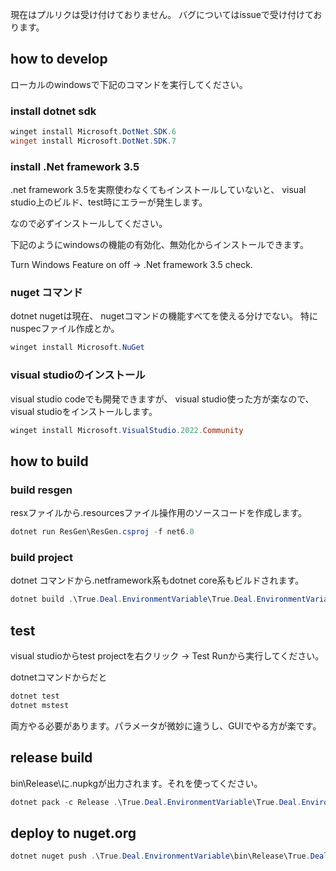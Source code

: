 
現在はプルリクは受け付けておりません。
バグについてはissueで受け付けております。

## how to develop

ローカルのwindowsで下記のコマンドを実行してください。

### install dotnet sdk

```powershell
winget install Microsoft.DotNet.SDK.6
winget install Microsoft.DotNet.SDK.7
```

### install .Net framework 3.5

.net framework 3.5を実際使わなくてもインストールしていないと、
visual studio上のビルド、test時にエラーが発生します。

なので必ずインストールしてください。

下記のようにwindowsの機能の有効化、無効化からインストールできます。

Turn Windows Feature on off -> .Net framework 3.5 check.

### nuget コマンド

dotnet nugetは現在、
nugetコマンドの機能すべてを使える分けでない。
特にnuspecファイル作成とか。

```powershell
winget install Microsoft.NuGet
```

### visual studioのインストール

visual studio codeでも開発できますが、
visual studio使った方が楽なので、visual studioをインストールします。

```powershell
winget install Microsoft.VisualStudio.2022.Community
```

## how to build

### build resgen

resxファイルから.resourcesファイル操作用のソースコードを作成します。

```powershell
dotnet run ResGen\ResGen.csproj -f net6.0
```

### build project

dotnet コマンドから.netframework系もdotnet core系もビルドされます。

```powershell
dotnet build .\True.Deal.EnvironmentVariable\True.Deal.EnvironmentVariable.csproj
```

## test

visual studioからtest projectを右クリック -> Test Runから実行してください。

dotnetコマンドからだと
```powershell
dotnet test
dotnet mstest
```

両方やる必要があります。パラメータが微妙に違うし、GUIでやる方が楽です。

## release build

bin\Release\に.nupkgが出力されます。それを使ってください。

```powershell
dotnet pack -c Release .\True.Deal.EnvironmentVariable\True.Deal.EnvironmentVariable.csproj
```

## deploy to nuget.org

```powershell
dotnet nuget push .\True.Deal.EnvironmentVariable\bin\Release\True.Deal.EnvironmentVariable.0.5.0.nupkg -k $Env:NUGET_API
```
